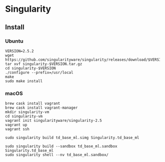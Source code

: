# Singularity



## Install


###  Ubuntu
```
VERSION=2.5.2
wget https://github.com/singularityware/singularity/releases/download/$VERSION/singularity-$VERSION.tar.gz
tar xvf singularity-$VERSION.tar.gz
cd singularity-$VERSION
./configure --prefix=/usr/local
make
sudo make install
```

### macOS
```brew cask install virtualbox
brew cask install vagrant
brew cask install vagrant-manager
mkdir singularity-vm
cd singularity-vm
vagrant init singularityware/singularity-2.5
vagrant up
vagrant ssh
```

```
sudo singularity build td_base_ml.simg Singularity.td_base_ml
```


```
sudo singularity build --sandbox td_base_ml.sandbox Singularity.td_base_ml
sudo singularity shell --nv td_base_ml.sandbox/
```




